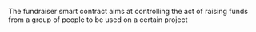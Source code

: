 The fundraiser smart contract aims at controlling the act of raising funds from a group of people to be used on a certain project
